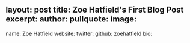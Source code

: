 
layout: post
title: Zoe Hatfield's First Blog Post
excerpt: 
author: 
pullquote: 
image: 
---


name: Zoe Hatfield
website: 
twitter:
github: zoehatfield
bio: 
